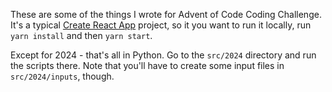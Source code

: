 These are some of the things I wrote for Advent of Code Coding Challenge. It's a typical [Create React App](https://github.com/facebook/create-react-app) project, so it you want to run it locally, run `yarn install` and then `yarn start`.

Except for 2024 - that's all in Python. Go to the `src/2024` directory and run the scripts there. Note that you'll have to create some input files in `src/2024/inputs`, though.
